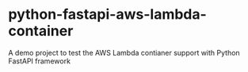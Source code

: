 # python-fastapi-aws-lambda-container
A demo project to test the AWS Lambda contianer support with Python FastAPI framework
